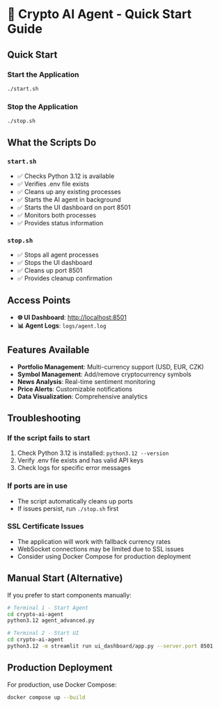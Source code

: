 # 🚀 Crypto AI Agent - Quick Start Guide

## Quick Start

### Start the Application

```bash
./start.sh
```

### Stop the Application

```bash
./stop.sh
```

## What the Scripts Do

### `start.sh`

- ✅ Checks Python 3.12 is available
- ✅ Verifies .env file exists
- ✅ Cleans up any existing processes
- ✅ Starts the AI agent in background
- ✅ Starts the UI dashboard on port 8501
- ✅ Monitors both processes
- ✅ Provides status information

### `stop.sh`

- ✅ Stops all agent processes
- ✅ Stops the UI dashboard
- ✅ Cleans up port 8501
- ✅ Provides cleanup confirmation

## Access Points

- **🌐 UI Dashboard**: <http://localhost:8501>
- **📊 Agent Logs**: `logs/agent.log`

## Features Available

- **Portfolio Management**: Multi-currency support (USD, EUR, CZK)
- **Symbol Management**: Add/remove cryptocurrency symbols
- **News Analysis**: Real-time sentiment monitoring
- **Price Alerts**: Customizable notifications
- **Data Visualization**: Comprehensive analytics

## Troubleshooting

### If the script fails to start

1. Check Python 3.12 is installed: `python3.12 --version`
2. Verify .env file exists and has valid API keys
3. Check logs for specific error messages

### If ports are in use

- The script automatically cleans up ports
- If issues persist, run `./stop.sh` first

### SSL Certificate Issues

- The application will work with fallback currency rates
- WebSocket connections may be limited due to SSL issues
- Consider using Docker Compose for production deployment

## Manual Start (Alternative)

If you prefer to start components manually:

```bash
# Terminal 1 - Start Agent
cd crypto-ai-agent
python3.12 agent_advanced.py

# Terminal 2 - Start UI
cd crypto-ai-agent
python3.12 -m streamlit run ui_dashboard/app.py --server.port 8501
```

## Production Deployment

For production, use Docker Compose:

```bash
docker compose up --build
```
